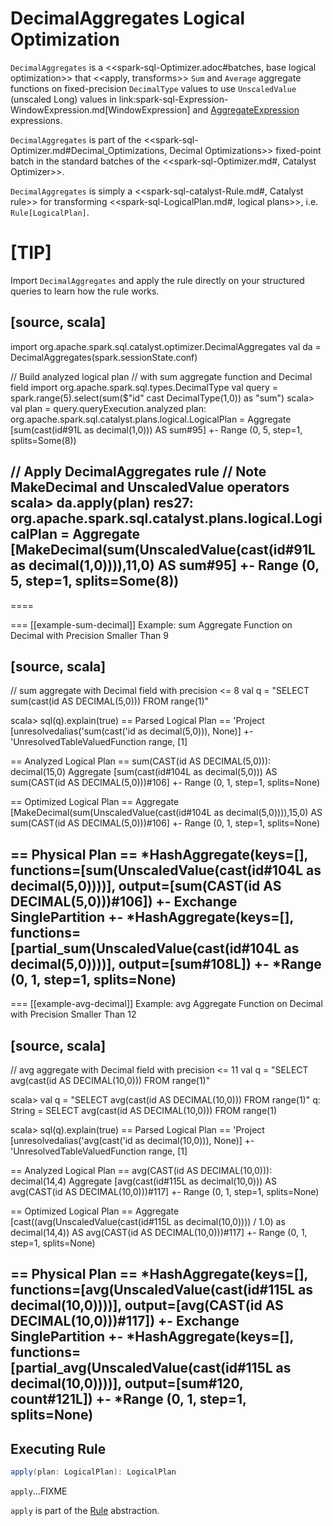 # DecimalAggregates Logical Optimization

`DecimalAggregates` is a <<spark-sql-Optimizer.adoc#batches, base logical optimization>> that <<apply, transforms>> `Sum` and `Average` aggregate functions on fixed-precision `DecimalType` values to use `UnscaledValue` (unscaled Long) values in link:spark-sql-Expression-WindowExpression.md[WindowExpression] and [AggregateExpression](../expressions/AggregateExpression.md) expressions.

`DecimalAggregates` is part of the <<spark-sql-Optimizer.md#Decimal_Optimizations, Decimal Optimizations>> fixed-point batch in the standard batches of the <<spark-sql-Optimizer.md#, Catalyst Optimizer>>.

`DecimalAggregates` is simply a <<spark-sql-catalyst-Rule.md#, Catalyst rule>> for transforming <<spark-sql-LogicalPlan.md#, logical plans>>, i.e. `Rule[LogicalPlan]`.

[TIP]
====
Import `DecimalAggregates` and apply the rule directly on your structured queries to learn how the rule works.

[source, scala]
----
import org.apache.spark.sql.catalyst.optimizer.DecimalAggregates
val da = DecimalAggregates(spark.sessionState.conf)

// Build analyzed logical plan
// with sum aggregate function and Decimal field
import org.apache.spark.sql.types.DecimalType
val query = spark.range(5).select(sum($"id" cast DecimalType(1,0)) as "sum")
scala> val plan = query.queryExecution.analyzed
plan: org.apache.spark.sql.catalyst.plans.logical.LogicalPlan =
Aggregate [sum(cast(id#91L as decimal(1,0))) AS sum#95]
+- Range (0, 5, step=1, splits=Some(8))

// Apply DecimalAggregates rule
// Note MakeDecimal and UnscaledValue operators
scala> da.apply(plan)
res27: org.apache.spark.sql.catalyst.plans.logical.LogicalPlan =
Aggregate [MakeDecimal(sum(UnscaledValue(cast(id#91L as decimal(1,0)))),11,0) AS sum#95]
+- Range (0, 5, step=1, splits=Some(8))
----
====

=== [[example-sum-decimal]] Example: sum Aggregate Function on Decimal with Precision Smaller Than 9

[source, scala]
----
// sum aggregate with Decimal field with precision <= 8
val q = "SELECT sum(cast(id AS DECIMAL(5,0))) FROM range(1)"

scala> sql(q).explain(true)
== Parsed Logical Plan ==
'Project [unresolvedalias('sum(cast('id as decimal(5,0))), None)]
+- 'UnresolvedTableValuedFunction range, [1]

== Analyzed Logical Plan ==
sum(CAST(id AS DECIMAL(5,0))): decimal(15,0)
Aggregate [sum(cast(id#104L as decimal(5,0))) AS sum(CAST(id AS DECIMAL(5,0)))#106]
+- Range (0, 1, step=1, splits=None)

== Optimized Logical Plan ==
Aggregate [MakeDecimal(sum(UnscaledValue(cast(id#104L as decimal(5,0)))),15,0) AS sum(CAST(id AS DECIMAL(5,0)))#106]
+- Range (0, 1, step=1, splits=None)

== Physical Plan ==
*HashAggregate(keys=[], functions=[sum(UnscaledValue(cast(id#104L as decimal(5,0))))], output=[sum(CAST(id AS DECIMAL(5,0)))#106])
+- Exchange SinglePartition
   +- *HashAggregate(keys=[], functions=[partial_sum(UnscaledValue(cast(id#104L as decimal(5,0))))], output=[sum#108L])
      +- *Range (0, 1, step=1, splits=None)
----

=== [[example-avg-decimal]] Example: avg Aggregate Function on Decimal with Precision Smaller Than 12

[source, scala]
----
// avg aggregate with Decimal field with precision <= 11
val q = "SELECT avg(cast(id AS DECIMAL(10,0))) FROM range(1)"

scala> val q = "SELECT avg(cast(id AS DECIMAL(10,0))) FROM range(1)"
q: String = SELECT avg(cast(id AS DECIMAL(10,0))) FROM range(1)

scala> sql(q).explain(true)
== Parsed Logical Plan ==
'Project [unresolvedalias('avg(cast('id as decimal(10,0))), None)]
+- 'UnresolvedTableValuedFunction range, [1]

== Analyzed Logical Plan ==
avg(CAST(id AS DECIMAL(10,0))): decimal(14,4)
Aggregate [avg(cast(id#115L as decimal(10,0))) AS avg(CAST(id AS DECIMAL(10,0)))#117]
+- Range (0, 1, step=1, splits=None)

== Optimized Logical Plan ==
Aggregate [cast((avg(UnscaledValue(cast(id#115L as decimal(10,0)))) / 1.0) as decimal(14,4)) AS avg(CAST(id AS DECIMAL(10,0)))#117]
+- Range (0, 1, step=1, splits=None)

== Physical Plan ==
*HashAggregate(keys=[], functions=[avg(UnscaledValue(cast(id#115L as decimal(10,0))))], output=[avg(CAST(id AS DECIMAL(10,0)))#117])
+- Exchange SinglePartition
   +- *HashAggregate(keys=[], functions=[partial_avg(UnscaledValue(cast(id#115L as decimal(10,0))))], output=[sum#120, count#121L])
      +- *Range (0, 1, step=1, splits=None)
----

## <span id="apply"> Executing Rule

```scala
apply(plan: LogicalPlan): LogicalPlan
```

`apply`...FIXME

`apply` is part of the [Rule](../spark-sql-catalyst-Rule.md#apply) abstraction.
